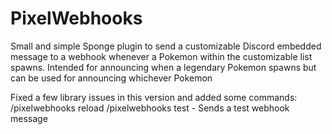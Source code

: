 # PixelWebhooks
Small and simple Sponge plugin to send a customizable Discord embedded message to a webhook whenever a Pokemon within the customizable list spawns. Intended for announcing when a legendary Pokemon spawns but can be used for announcing whichever Pokemon

Fixed a few library issues in this version and added some commands:
/pixelwebhooks reload
/pixelwebhooks test - Sends a test webhook message